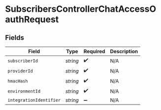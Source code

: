 # SubscribersControllerChatAccessOauthRequest


## Fields

| Field                   | Type                    | Required                | Description             |
| ----------------------- | ----------------------- | ----------------------- | ----------------------- |
| `subscriberId`          | *string*                | :heavy_check_mark:      | N/A                     |
| `providerId`            | *string*                | :heavy_check_mark:      | N/A                     |
| `hmacHash`              | *string*                | :heavy_check_mark:      | N/A                     |
| `environmentId`         | *string*                | :heavy_check_mark:      | N/A                     |
| `integrationIdentifier` | *string*                | :heavy_minus_sign:      | N/A                     |